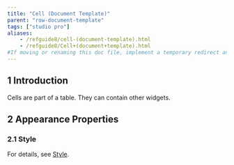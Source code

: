 ```yaml
---
title: "Cell (Document Template)"
parent: "row-document-template"
tags: ["studio pro"]
aliases:
    - /refguide8/cell-(document-template).html
    - /refguide8/Cell+(document+template).html
#If moving or renaming this doc file, implement a temporary redirect and let the respective team know they should update the URL in the product. See Mapping to Products for more details.
---
```


## 1 Introduction

Cells are part of a table. They can contain other widgets.

## 2 Appearance Properties

### 2.1 Style

For details, see [Style](style).
